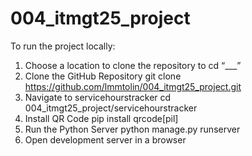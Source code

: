 # 004_itmgt25_project


To run the project locally:
1. Choose a location to clone the repository to
cd “___”
2. Clone the GitHub Repository
git clone https://github.com/lmmtolin/004_itmgt25_project.git
3. Navigate to servicehourstracker
cd 004_itmgt25_project/servicehourstracker
4. Install QR Code
pip install qrcode[pil]
5. Run the Python Server
python manage.py runserver
6. Open development server in a browser
